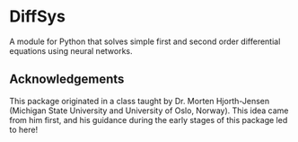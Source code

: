 # DiffSys
A module for Python that solves simple first and second order differential equations using neural networks. 

## Acknowledgements
This package originated in a class taught by Dr. Morten Hjorth-Jensen (Michigan State University and University of Oslo, Norway). This idea came from him first, and his guidance during the early stages of this package led to here!
